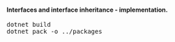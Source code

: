 <h4>Interfaces and interface inheritance - implementation.</h4>

<pre>
dotnet build
dotnet pack -o ../packages
</pre>

